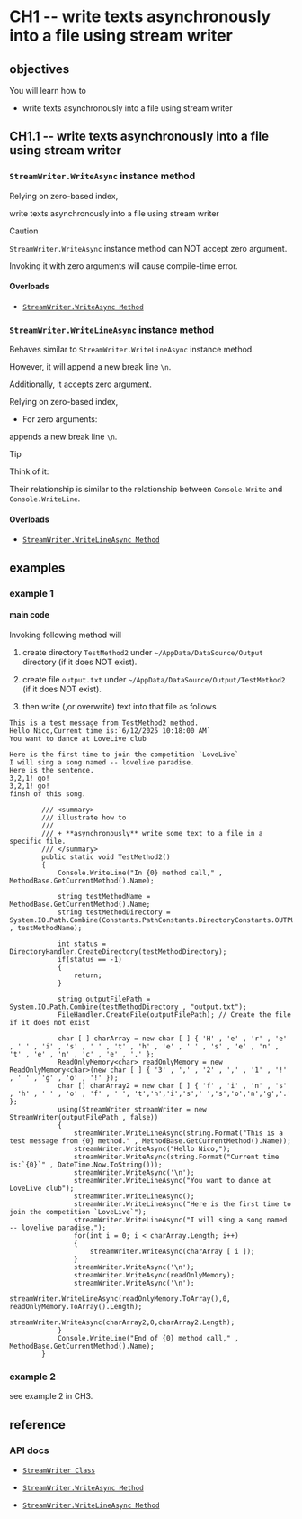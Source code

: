 # CH1 -- write texts asynchronously into a file using stream writer
## objectives
You will learn how to

+ write texts asynchronously into a file using stream writer
## CH1.1 -- write texts asynchronously into a file using stream writer
### `StreamWriter.WriteAsync` instance method
Relying on zero-based index,

write texts asynchronously into a file using stream writer

> [!CAUTION]
> `StreamWriter.WriteAsync` instance method can NOT accept zero argument.
>
> Invoking it with zero arguments will cause compile-time error.

#### Overloads
+ [`StreamWriter.WriteAsync Method`](https://learn.microsoft.com/en-us/dotnet/api/system.io.streamwriter.writeasync?view=net-8.0)

### `StreamWriter.WriteLineAsync` instance method
Behaves similar to `StreamWriter.WriteLineAsync` instance method.

However, it will append a new break line `\n`.

Additionally, it accepts zero argument.

Relying on zero-based index,

+ For zero arguments:

appends a new break line `\n`.

> [!TIP]
> Think of it:
>
> Their relationship is similar to the relationship between `Console.Write` and `Console.WriteLine`.

#### Overloads
+ [`StreamWriter.WriteLineAsync Method`](https://learn.microsoft.com/en-us/dotnet/api/system.io.streamwriter.writelineasync?view=net-8.0)

## examples
### example 1
#### main code
Invoking following method will 

1. create directory `TestMethod2` under `~/AppData/DataSource/Output` directory (if it does NOT exist).

2. create file `output.txt` under `~/AppData/DataSource/Output/TestMethod2` (if it does NOT exist).

3. then write (,or overwrite) text into that file as follows

```
This is a test message from TestMethod2 method.
Hello Nico,Current time is:`6/12/2025 10:18:00 AM`
You want to dance at LoveLive club

Here is the first time to join the competition `LoveLive`
I will sing a song named -- lovelive paradise.
Here is the sentence.
3,2,1! go!
3,2,1! go!
finsh of this song.
```

```
        /// <summary>
        /// illustrate how to
        /// 
        /// + **asynchronously** write some text to a file in a specific file.
        /// </summary>
        public static void TestMethod2()
        {
            Console.WriteLine("In {0} method call," , MethodBase.GetCurrentMethod().Name);

            string testMethodName = MethodBase.GetCurrentMethod().Name;
            string testMethodDirectory = System.IO.Path.Combine(Constants.PathConstants.DirectoryConstants.OUTPUT , testMethodName);

            int status = DirectoryHandler.CreateDirectory(testMethodDirectory);
            if(status == -1)
            {
                return;
            }

            string outputFilePath = System.IO.Path.Combine(testMethodDirectory , "output.txt");
            FileHandler.CreateFile(outputFilePath); // Create the file if it does not exist

            char [ ] charArray = new char [ ] { 'H' , 'e' , 'r' , 'e' , ' ' , 'i' , 's' , ' ' , 't' , 'h' , 'e' , ' ' , 's' , 'e' , 'n' , 't' , 'e' , 'n' , 'c' , 'e' , '.' };
            ReadOnlyMemory<char> readOnlyMemory = new ReadOnlyMemory<char>(new char [ ] { '3' , ',' , '2' , ',' , '1' , '!' , ' ' , 'g' , 'o' , '!' });
            char [] charArray2 = new char [ ] { 'f' , 'i' , 'n' , 's' , 'h' , ' ' , 'o' , 'f' , ' ', 't','h','i','s',' ','s','o','n','g','.' };
            using(StreamWriter streamWriter = new StreamWriter(outputFilePath , false))
            {
                streamWriter.WriteLineAsync(string.Format("This is a test message from {0} method." , MethodBase.GetCurrentMethod().Name));
                streamWriter.WriteAsync("Hello Nico,");
                streamWriter.WriteAsync(string.Format("Current time is:`{0}`" , DateTime.Now.ToString()));
                streamWriter.WriteAsync('\n');
                streamWriter.WriteLineAsync("You want to dance at LoveLive club");
                streamWriter.WriteLineAsync();
                streamWriter.WriteLineAsync("Here is the first time to join the competition `LoveLive`");
                streamWriter.WriteLineAsync("I will sing a song named -- lovelive paradise.");
                for(int i = 0; i < charArray.Length; i++)
                {
                    streamWriter.WriteAsync(charArray [ i ]);
                }
                streamWriter.WriteAsync('\n');
                streamWriter.WriteAsync(readOnlyMemory);
                streamWriter.WriteAsync('\n');
                streamWriter.WriteLineAsync(readOnlyMemory.ToArray(),0, readOnlyMemory.ToArray().Length);
                streamWriter.WriteAsync(charArray2,0,charArray2.Length);
            }
            Console.WriteLine("End of {0} method call," , MethodBase.GetCurrentMethod().Name);
        }
```

### example 2
see example 2 in CH3.

## reference
### API docs
+ [`StreamWriter Class`](https://learn.microsoft.com/en-us/dotnet/api/system.io.streamwriter?view=net-8.0)

+ [`StreamWriter.WriteAsync Method`](https://learn.microsoft.com/en-us/dotnet/api/system.io.streamwriter.writeasync?view=net-8.0)

+ [`StreamWriter.WriteLineAsync Method`](https://learn.microsoft.com/en-us/dotnet/api/system.io.streamwriter.writelineasync?view=net-8.0)